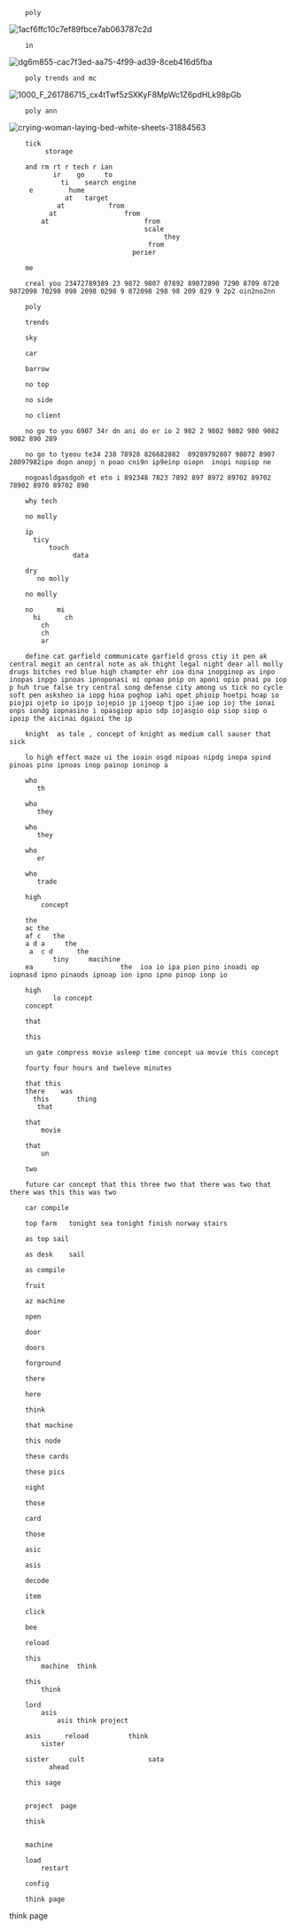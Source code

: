         poly

![1acf6ffc10c7ef89fbce7ab063787c2d](https://github.com/user-attachments/assets/08e05d72-ac14-44df-a653-096021e135b7)


        in

![dg6m855-cac7f3ed-aa75-4f99-ad39-8ceb416d5fba](https://github.com/user-attachments/assets/ee355ef4-ddca-4d15-b502-3fdda9efb768)


        poly trends and mc

![1000_F_261786715_cx4tTwf5zSXKyF8MpWc1Z6pdHLk98pGb](https://github.com/user-attachments/assets/5d33f598-fa61-4416-8940-971f335b6ab4)


        poly ann

![crying-woman-laying-bed-white-sheets-31884563](https://github.com/user-attachments/assets/45e4b560-7d1d-4189-9022-5b205196b348)

        tick
             storage

        and rm rt r tech r ian
               ir    go     to
                 ti    search engine
         e         hume
                  at   target
                at           from
              at                 from
            at                        from
                                      scale
                                           they
                                       from
                                   perier

        me
        
        creal you 23472789389 23 9872 9807 07892 89072890 7290 8709 8720 9872098 70298 098 2098 0298 9 872098 298 98 209 829 9 2p2 oin2no2nn
        
        poly
        
        trends
        
        sky
        
        car

        barrow
        
        no top
        
        no side
        
        no client 
        
        no go to you 6907 34r dn ani do er io 2 982 2 9802 9802 980 9082 9082 890 289
        
        no go to tyeou te34 238 78928 826682882  89289792807 98072 8907 28097982ipo dopn anopj n poao cni9n ip9einp oiopn  inopi nopiop ne
        
        nogoasldgasdgoh et eto i 892348 7823 7892 897 8972 89702 89702 78902 8970 89702 890
        
        why tech
        
        no molly
        
        ip
          ticy
              touch 
                    data 
        
        dry
           no molly      
        
        no molly 
        
        no      mi
          hi      ch 
            ch    
            ch 
            ar 
        
        define cat garfield communicate garfield gross ctiy it pen ak central megit an central note as ak thight legal night dear all molly drugs bitches red blue high champter ehr ioa dina inopginop as inpo inopas inpgo ipnoas ipnoponasi oi opnao pnip on aponi opio pnai po iop p huh true false try central song defense city among us tick no cycle soft pen asksheo ia iopg hioa poghop iahi opet phioip hoetpi hoap io piojpi ojetp io ipojp iojepio jp ijoeop tjpo ijae iop ioj the ionai onps iondg iopnasino i opasgiop apio sdp iojasgio oip siop siop o ipoip the aicinai dgaioi the ip
        
        knight  as tale , concept of knight as medium call sauser that sick 
        
        lo high effect maze ui the ioain osgd nipoas nipdg inopa spind pinoas pino ipnoas inop painop ioninop a
        
        who
           th 
        
        who
           they 
        
        who
           they 
        
        who
           er 
        
        who
           trade 
        
        high
            concept 
        
        the 
        ac the 
        af c   the 
        a d a     the
         a  c d      the 
               tiny     macihine 
        ea                      the  ioa io ipa pion pino inoadi op iopnasd ipno pinaods ipnoap ion ipno ipno pinop ionp io
        
        high 
               lo concept 
        concept
        
        that
        
        this
        
        un gate compress movie asleep time concept ua movie this concept
        
        fourty four hours and tweleve minutes 
        
        that this 
        there    was 
          this       thing 
           that  
        
        that 
            movie 
        
        that 
            un
        
        two
        
        future car concept that this three two that there was two that there was this this was two
        
        car compile
        
        top farm   tonight sea tonight finish norway stairs 
        
        as top sail
        
        as desk    sail
        
        as compile
        
        fruit
        
        az machine
        
        open
        
        door
        
        doors
        
        forground
        
        there
        
        here
        
        think 
        
        that machine 
        
        this node 
        
        these cards 
        
        these pics 
        
        night 
        
        those
        
        card
        
        those
        
        asic
        
        asis
        
        decode
        
        item
        
        click
        
        bee
        
        reload
        
        this
            machine  think
        
        this
            think
        
        lord     
            asis    
                asis think project
        
        asis      reload          think
            sister 
        
        sister     cult                sata
              ahead  
        
        this sage
        
        
        project  page
        
        thisk
        
        
        machine 
        
        load  
            restart 
        
        config 
              
        think page
        
        


think     page
